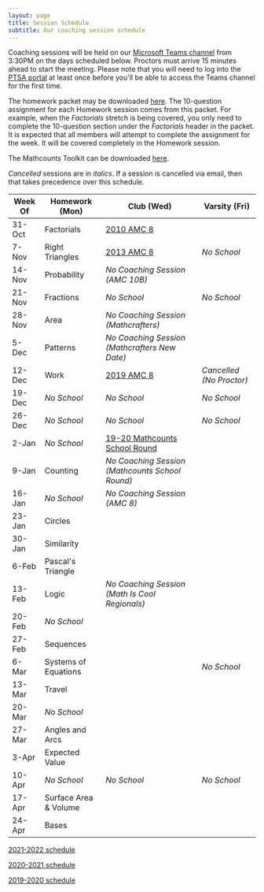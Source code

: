 ```yaml
---
layout: page
title: Session Schedule
subtitle: Our coaching session schedule
---
```


Coaching sessions will be held on our 
[Microsoft Teams channel](https://teams.microsoft.com/l/channel/19%3a732a7f9358af4a37affd3f56a592fbee%40thread.tacv2/General?groupId=1820c33d-ed0b-4685-9f38-c1b24c841dad&tenantId=f2d61132-f6d6-42d2-b97f-caa2960fb0f7)
from 3:30PM on the days scheduled below. Proctors must arrive 15 minutes ahead to start the meeting. Please note that you will need to log into the 
[PTSA portal](https://rmsptsa.sharepoint.com/sites/MathClub) at least once before you'll be able to access the Teams channel for the first time.

The homework packet may be downloaded [here](/files/Homework%20Packet.pdf). The 10-question assignment for each Homework
session comes from this packet. For example, when the _Factorials_ stretch is being covered, you only need to complete the 10-question
section under the _Factorials_ header in the packet. It is expected that all members will attempt to complete the assignment 
for the week. It will be covered completely in the Homework session.

The Mathcounts Toolkit can be downloaded [here](/files/Mathcounts%20Toolkit.pdf).

_Cancelled_ sessions are in _italics_. If a session is cancelled via email, then that takes precedence over this schedule.

| Week Of	| Homework (Mon)		| Club (Wed)  | Varsity (Fri) |
| ----------|-------------			| ----------- | ----------- |
| 31-Oct	| Factorials			| [2010 AMC 8](https://artofproblemsolving.com/wiki/index.php/2010_AMC_8_Problems) |  |
| 7-Nov 	| Right Triangles		| [2013 AMC 8](https://artofproblemsolving.com/wiki/index.php/2013_AMC_8_Problems) | _No School_ |
| 14-Nov	| Probability			| _No Coaching Session (AMC 10B)_ |  |
| 21-Nov	| Fractions				| _No School_ | _No School_ |
| 28-Nov	| Area					| _No Coaching Session (Mathcrafters)_ |  |
| 5-Dec		| Patterns				| _No Coaching Session (Mathcrafters New Date)_ |  |
| 12-Dec	| Work					| [2019 AMC 8](https://artofproblemsolving.com/wiki/index.php/2019_AMC_8_Problems) | _Cancelled (No Proctor)_ |
| 19-Dec	| _No School_    		| _No School_ | _No School_ |
| 26-Dec	| _No School_			| _No School_ | _No School_ |
| 2-Jan		| _No School_ 			| [19-20 Mathcounts School Round](/files/RMS%201920M%20Exam.pdf) |  |
| 9-Jan		| Counting				| _No Coaching Session (Mathcounts School Round)_ |  |
| 16-Jan	| _No School_			| _No Coaching Session (AMC 8)_ |  |
| 23-Jan	| Circles				|  |  |
| 30-Jan	| Similarity			|  |  |
| 6-Feb		| Pascal's Triangle		|  |  |
| 13-Feb	| Logic					| _No Coaching Session (Math Is Cool Regionals)_ |  |
| 20-Feb	| _No School_ 			|  |  |
| 27-Feb	| Sequences				|  |  |
| 6-Mar	    | Systems of Equations	|  | _No School_ |
| 13-Mar	| Travel    			|  |  |
| 20-Mar	| _No School_			|  |  |
| 27-Mar	| Angles and Arcs		|  |  |
| 3-Apr		| Expected Value		|  |  |
| 10-Apr	| _No School_			|  _No School_ | _No School_ |
| 17-Apr	| Surface Area & Volume |  |  |
| 24-Apr	| Bases					|  |  |

[2021-2022 schedule](/schedule-2122.md)

[2020-2021 schedule](/schedule-2021.md)

[2019-2020 schedule](/schedule-1920.md)
